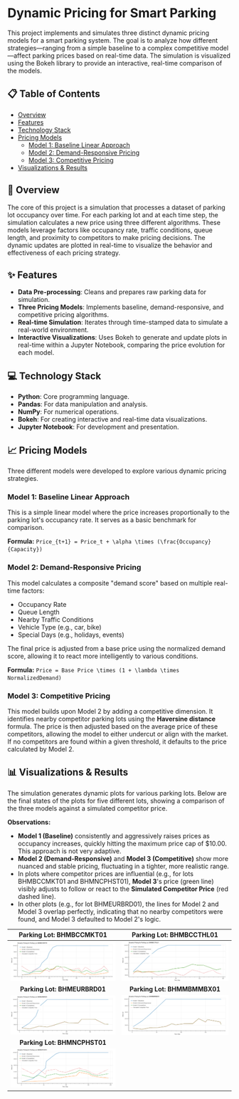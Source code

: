 # Dynamic Pricing for Smart Parking

This project implements and simulates three distinct dynamic pricing models for a smart parking system. The goal is to analyze how different strategies—ranging from a simple baseline to a complex competitive model—affect parking prices based on real-time data. The simulation is visualized using the Bokeh library to provide an interactive, real-time comparison of the models.

## 📋 Table of Contents
* [Overview](#-overview)
* [Features](#-features)
* [Technology Stack](#-technology-stack)
* [Pricing Models](#-pricing-models)
    * [Model 1: Baseline Linear Approach](#model-1-baseline-linear-approach)
    * [Model 2: Demand-Responsive Pricing](#model-2-demand-responsive-pricing)
    * [Model 3: Competitive Pricing](#model-3-competitive-pricing)
* [Visualizations & Results](#-visualizations--results)

## 📝 Overview

The core of this project is a simulation that processes a dataset of parking lot occupancy over time. For each parking lot and at each time step, the simulation calculates a new price using three different algorithms. These models leverage factors like occupancy rate, traffic conditions, queue length, and proximity to competitors to make pricing decisions. The dynamic updates are plotted in real-time to visualize the behavior and effectiveness of each pricing strategy.

## ✨ Features

* **Data Pre-processing**: Cleans and prepares raw parking data for simulation.
* **Three Pricing Models**: Implements baseline, demand-responsive, and competitive pricing algorithms.
* **Real-time Simulation**: Iterates through time-stamped data to simulate a real-world environment.
* **Interactive Visualizations**: Uses Bokeh to generate and update plots in real-time within a Jupyter Notebook, comparing the price evolution for each model.

## 💻 Technology Stack

* **Python**: Core programming language.
* **Pandas**: For data manipulation and analysis.
* **NumPy**: For numerical operations.
* **Bokeh**: For creating interactive and real-time data visualizations.
* **Jupyter Notebook**: For development and presentation.

## 📈 Pricing Models

Three different models were developed to explore various dynamic pricing strategies.

### Model 1: Baseline Linear Approach
This is a simple linear model where the price increases proportionally to the parking lot's occupancy rate. It serves as a basic benchmark for comparison.

**Formula:**
`Price_{t+1} = Price_t + \alpha \times (\frac{Occupancy}{Capacity})`

### Model 2: Demand-Responsive Pricing
This model calculates a composite "demand score" based on multiple real-time factors:
* Occupancy Rate
* Queue Length
* Nearby Traffic Conditions
* Vehicle Type (e.g., car, bike)
* Special Days (e.g., holidays, events)

The final price is adjusted from a base price using the normalized demand score, allowing it to react more intelligently to various conditions.

**Formula:**
`Price = Base Price \times (1 + \lambda \times NormalizedDemand)`

### Model 3: Competitive Pricing
This model builds upon Model 2 by adding a competitive dimension. It identifies nearby competitor parking lots using the **Haversine distance** formula. The price is then adjusted based on the average price of these competitors, allowing the model to either undercut or align with the market. If no competitors are found within a given threshold, it defaults to the price calculated by Model 2.

## 📊 Visualizations & Results

The simulation generates dynamic plots for various parking lots. Below are the final states of the plots for five different lots, showing a comparison of the three models against a simulated competitor price.

**Observations:**
* **Model 1 (Baseline)** consistently and aggressively raises prices as occupancy increases, quickly hitting the maximum price cap of $10.00. This approach is not very adaptive.
* **Model 2 (Demand-Responsive)** and **Model 3 (Competitive)** show more nuanced and stable pricing, fluctuating in a tighter, more realistic range.
* In plots where competitor prices are influential (e.g., for lots BHMBCCMKT01 and BHMNCPHST01), **Model 3**'s price (green line) visibly adjusts to follow or react to the **Simulated Competitor Price** (red dashed line).
* In other plots (e.g., for lot BHMEURBRD01), the lines for Model 2 and Model 3 overlap perfectly, indicating that no nearby competitors were found, and Model 3 defaulted to Model 2's logic.

| Parking Lot: BHMBCCMKT01 | Parking Lot: BHMBCCTHL01 |
| :---: | :---: |
| ![Dynamic Pricing for Parking Lot BHMBCCMKT01](bokeh_plot.png) | ![Dynamic Pricing for Parking Lot BHMBCCTHL01](bokeh1_plot.png) |
| **Parking Lot: BHMEURBRD01** | **Parking Lot: BHMMBMMBX01** |
| ![Dynamic Pricing for Parking Lot BHMEURBRD01](bokeh2_plot.png) | ![Dynamic Pricing for Parking Lot BHMMBMMBX01](bokeh4_plot.png) |
| **Parking Lot: BHMNCPHST01** |
| ![Dynamic Pricing for Parking Lot BHMNCPHST01](bokeh5_plot.png) |

